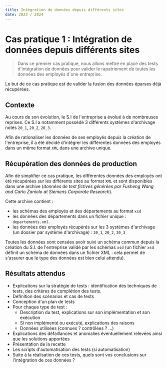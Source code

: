 ```yaml
---
title: Intégration de données depuis différents sites
date: 2023 / 2024
---
```


# Cas pratique 1 : Intégration de données depuis différents sites

> Dans ce premier cas pratique, nous allons mettre en place des tests d'intégration de données pour valider le rapatriement de toutes les données des employés d'une entreprise.

Le but de ce cas pratique est de valider la fusion des données éparses déjà récupérées.

## Contexte

Au cours de son évolution, le S.I de l'entreprise a évolué à de nombreuses reprises. Ce S.I a notamment possédé 3 différents systèmes d'archivage notés `20_1`, `20_2`, `20_3`.

Afin de rationaliser les données de ses employés depuis la création de l'entreprise, il a été décidé d'intégrer les différentes données des employés dans un même format `XML` dans une archive unique.

## Récupération des données de production

Afin de simplifier ce cas pratique, les différentes données des employés ont été récupérées sur les différents sites au format `XML` et sont disponibles dans une archive (_données de test fictives générées par Fusheng Wang and Carlo Zaniolo at Siemens Corporate Research_).

Cette archive contient :

* les schémas des employés et des départements au format `xsd`
* les données des départements dans un fichier unique : `departements.xml`.
* les données des employés récupérés sur les 3 systèmes d'archivage (un dossier par système d'archivage) : `20_1`, `20_2`, `20_3`

Toutes les données sont censées avoir suivi un schéma commun depuis la création du S.I. de l'entreprise validé par les schémas `xsd` (un fichier `xsd` définit un schéma de données dans un fichier XML : cela permet de s'assurer que le type des données est bien celui attendu).

## Résultats attendus

- Explications sur la stratégie de tests : identification des techniques de tests, des critères de complétion des tests.
- Définition des scénarios et cas de tests
- Conception d'un plan de tests
- Pour chaque type de test :
  + Description du test, explications sur son implémentation et son exécution
  + Si non implémenté ou exécuté, explications des raisons
  + Données utilisées (connues ? contrôlées ? ...)
- Explications des défaillances et anomalies éventuellement relevées ainsi que les solutions apportées
- Présentation de la recette
- Les scripts d'automatisation des tests (si automatisation)
- Suite à la réalisation de ces tests, quels sont vos conclusions sur l'intégration de ces données ?


